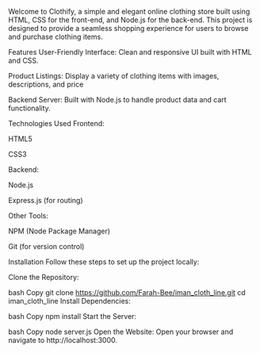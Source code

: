 Welcome to Clothify, a simple and elegant online clothing store built using HTML, CSS for the front-end, and Node.js for the back-end. This project is designed to provide a seamless shopping experience for users to browse and purchase clothing items.

Features
User-Friendly Interface: Clean and responsive UI built with HTML and CSS.

Product Listings: Display a variety of clothing items with images, descriptions, and price

Backend Server: Built with Node.js to handle product data and cart functionality.

Technologies Used
Frontend:

HTML5

CSS3

Backend:

Node.js

Express.js (for routing)

Other Tools:

NPM (Node Package Manager)

Git (for version control)

Installation
Follow these steps to set up the project locally:

Clone the Repository:

bash
Copy
git clone https://github.com/Farah-Bee/iman_cloth_line.git
cd iman_cloth_line
Install Dependencies:

bash
Copy
npm install
Start the Server:

bash
Copy
node server.js
Open the Website:
Open your browser and navigate to http://localhost:3000.


